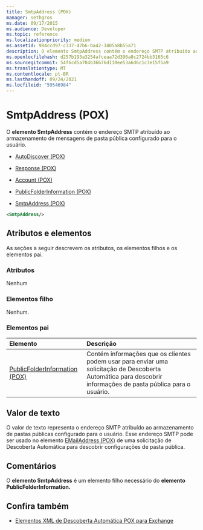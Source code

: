 ```yaml
---
title: SmtpAddress (POX)
manager: sethgros
ms.date: 09/17/2015
ms.audience: Developer
ms.topic: reference
ms.localizationpriority: medium
ms.assetid: 984ccd97-c337-47b6-ba42-3405a8b55a71
description: O elemento SmtpAddress contém o endereço SMTP atribuído ao armazenamento de mensagens de pasta pública configurado para o usuário.
ms.openlocfilehash: d257b193a3254afceaa72d396a8c2724bb3165c6
ms.sourcegitcommit: 54f6cd5a704b36b76d110ee53a6d6c1c3e15f5a9
ms.translationtype: MT
ms.contentlocale: pt-BR
ms.lasthandoff: 09/24/2021
ms.locfileid: "59546984"
---
```

# <a name="smtpaddress-pox"></a>SmtpAddress (POX)

O **elemento SmtpAddress** contém o endereço SMTP atribuído ao armazenamento de mensagens de pasta pública configurado para o usuário. 
  
- [AutoDiscover (POX)](autodiscover-pox.md)
  
- [Response (POX)](response-pox.md)
  
- [Account (POX)](account-pox.md)
  
- [PublicFolderInformation (POX)](publicfolderinformation-pox.md)
  
- [SmtpAddress (POX)](smtpaddress-pox.md)
  
```XML
<SmtpAddress/>
```

## <a name="attributes-and-elements"></a>Atributos e elementos

As seções a seguir descrevem os atributos, os elementos filhos e os elementos pai.
  
### <a name="attributes"></a>Atributos

Nenhum
  
### <a name="child-elements"></a>Elementos filho

Nenhum.
  
### <a name="parent-elements"></a>Elementos pai

|**Elemento**|**Descrição**|
|:-----|:-----|
|[PublicFolderInformation (POX)](publicfolderinformation-pox.md) <br/> |Contém informações que os clientes podem usar para enviar uma solicitação de Descoberta Automática para descobrir informações de pasta pública para o usuário.  <br/> |
   
## <a name="text-value"></a>Valor de texto

O valor de texto representa o endereço SMTP atribuído ao armazenamento de pastas públicas configurado para o usuário. Esse endereço SMTP pode ser usado no elemento [EMailAddress (POX)](emailaddress-pox.md) de uma solicitação de Descoberta Automática para descobrir configurações de pasta pública. 
  
## <a name="remarks"></a>Comentários

O **elemento SmtpAddress** é um elemento filho necessário do **elemento PublicFolderInformation.** 
  
## <a name="see-also"></a>Confira também

- [Elementos XML de Descoberta Automática POX para Exchange](pox-autodiscover-xml-elements-for-exchange.md)

